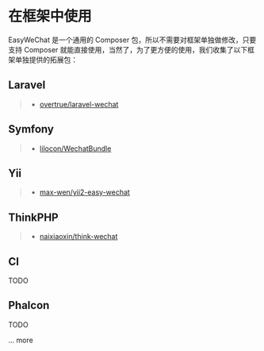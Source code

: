 # 在框架中使用

EasyWeChat 是一个通用的 Composer 包，所以不需要对框架单独做修改，只要支持 Composer 就能直接使用，当然了，为了更方便的使用，我们收集了以下框架单独提供的拓展包：

## Laravel

>  - [overtrue/laravel-wechat](https://github.com/overtrue/laravel-wechat)


## Symfony

>  - [lilocon/WechatBundle](https://github.com/lilocon/WechatBundle)

## Yii

>  - [max-wen/yii2-easy-wechat](https://github.com/max-wen/yii2-easy-wechat)

## ThinkPHP

>  - [naixiaoxin/think-wechat](https://github.com/qiqizjl/think-wechat)

## CI

TODO

## Phalcon

TODO

... more

